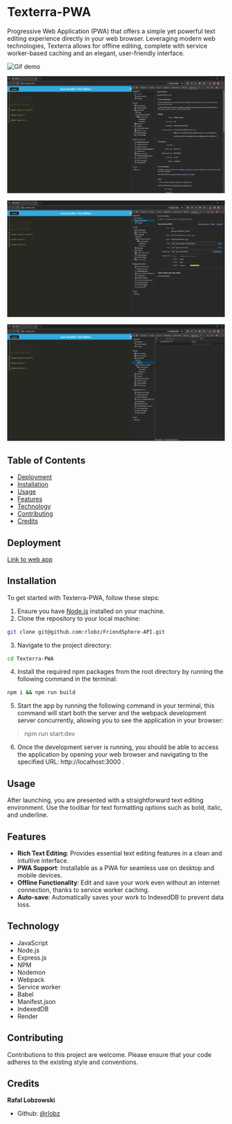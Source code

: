 # Texterra-PWA

Progressive Web Application (PWA) that offers a simple yet powerful text editing experience directly in your web browser. Leveraging modern web technologies, Texterra allows for offline editing, complete with service worker-based caching and an elegant, user-friendly interface.


![Gif demo](./assets/Texterra-PWA%20demo.gif)

![screenshot of manifest](./assets/manifest.png)

![screenshot of service-worker](./assets/service-worker.png)

![screenshot of idb-storage](./assets/idb-storage.png)


## Table of Contents

- [Deployment](#deployment)
- [Installation](#installation)
- [Usage](#usage)
- [Features](#features)
- [Technology](#technology)
- [Contributing](#contributing)
- [Credits](#credits)

## Deployment

[Link to web app](https://another-text-6df59f26a1f0.herokuapp.com/)

## Installation

To get started with Texterra-PWA, follow these steps:

1. Ensure you have [Node.js](https://nodejs.org/en/) installed on your machine.
2. Clone the repository to your local machine:

```bash
git clone git@github.com:rlobz/FriendSphere-API.git
```

3. Navigate to the project directory:

```bash
cd Texterra-PWA
```

4. Install the required npm packages from the root directory by running the following command in the terminal:

```bash
npm i && npm run build
```

5. Start the app by running the following command in your terminal, this command will start both the server and the webpack development server concurrently, allowing you to see the application in your browser: 

> npm run start:dev

6. Once the development server is running, you should be able to access the application by opening your web browser and navigating to the specified URL: http://localhost:3000 .

## Usage

After launching, you are presented with a straightforward text editing environment. Use the toolbar for text formatting options such as bold, italic, and underline.

## Features

- **Rich Text Editing**: Provides essential text editing features in a clean and intuitive interface.
- **PWA Support**: Installable as a PWA for seamless use on desktop and mobile devices.
- **Offline Functionality**: Edit and save your work even without an internet connection, thanks to service worker caching.
- **Auto-save**: Automatically saves your work to IndexedDB to prevent data loss.

## Technology

- JavaScript
- Node.js
- Express.js
- NPM 
- Nodemon
- Webpack
- Service worker 
- Babel
- Manifest.json
- IndexedDB
- Render

## Contributing

Contributions to this project are welcome. Please ensure that your code adheres to the existing style and conventions.

## Credits

**Rafal Lobzowski**
- Github: [@rlobz](https://github.com/rlobz)